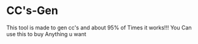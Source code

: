 # CC's-Gen
This tool is made to gen cc's and about 95% of Times it works!!!
You Can use this to buy Anything u want
